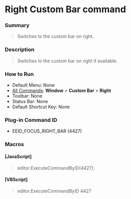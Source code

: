 # Right Custom Bar command

### Summary

> Switches to the custom bar on right.

### Description

> Switches to the custom bar on right if available.

### How to Run

- Default Menu: None
- [All Commands](../tools/all_commands): **Window**
\> **Custom Bar** \> **Right**
- Toolbar: None
- Status Bar: None
- Default Shortcut Key: None

### Plug-in Command ID

- EEID\_FOCUS\_RIGHT\_BAR (4427)

### Macros

#### \[JavaScript\]

> editor.ExecuteCommandByID(4427);

#### \[VBScript\]

> editor.ExecuteCommandByID 4427